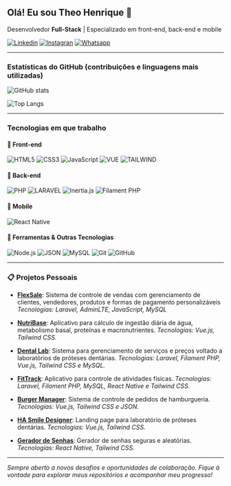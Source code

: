 ## Olá! Eu sou Theo Henrique 🫡

Desenvolvedor **Full-Stack** | Especializado em front-end, back-end e mobile

[![Linkedin](https://img.shields.io/badge/LinkedIn-0077B5?style=for-the-badge&logo=linkedin&logoColor=white)](https://www.linkedin.com/in/theodoro-henrique-20458827a/)
[![Instagran](https://img.shields.io/badge/Instagram-E4405F?style=for-the-badge&logo=instagram&logoColor=white)](https://www.instagram.com/theohbezerra_/)
[![Whatsapp](https://img.shields.io/badge/WhatsApp-25D366?style=for-the-badge&logo=whatsapp&logoColor=white)](https://wa.me/5584991274081)


---

### Estatísticas do GitHub (contribuições e linguagens mais utilizadas)

![GitHub stats](https://github-readme-stats.vercel.app/api?username=theohenrique222&show_icons=true&theme=radical)

![Top Langs](https://github-readme-stats.vercel.app/api/top-langs/?username=theohenrique222&layout=compact)

---

### Tecnologias em que trabalho

#### 🎨 Front-end
![HTML5](https://img.shields.io/badge/HTML5-E34F26?style=for-the-badge&logo=html5&logoColor=white)
![CSS3](https://img.shields.io/badge/CSS3-1572B6?style=for-the-badge&logo=css3&logoColor=white)
![JavaScript](https://img.shields.io/badge/JavaScript-F7DF1E?style=for-the-badge&logo=javascript&logoColor=black)
![VUE](https://img.shields.io/badge/Vue.js-35495E?style=for-the-badge&logo=vue.js&logoColor=4FC08D)
![TAILWIND](https://img.shields.io/badge/Tailwind_CSS-38B2AC?style=for-the-badge&logo=tailwind-css&logoColor=white)

#### 🧠 Back-end
![PHP](https://img.shields.io/badge/PHP-777BB4?style=for-the-badge&logo=php&logoColor=white)
![LARAVEL](https://img.shields.io/badge/Laravel-FF2D20?style=for-the-badge&logo=laravel&logoColor=white) 
![Inertia.js](https://img.shields.io/badge/Inertia.js-4B5563?style=for-the-badge&logo=inertia&logoColor=white)
![Filament PHP](https://img.shields.io/badge/Filament-4C51BF?style=for-the-badge&logo=laravel&logoColor=white)


#### 📱 Mobile
![React Native](https://img.shields.io/badge/React_Native-20232A?style=for-the-badge&logo=react&logoColor=61DAFB)

#### 🧰 Ferramentas & Outras Tecnologias
![Node.js](https://img.shields.io/badge/Node.js-339933?style=for-the-badge&logo=nodedotjs&logoColor=white)
![JSON](https://img.shields.io/badge/JSON-000000?style=for-the-badge&logo=json&logoColor=white)
![MySQL](https://img.shields.io/badge/MySQL-4479A1?style=for-the-badge&logo=mysql&logoColor=white)
![Git](https://img.shields.io/badge/Git-F05032?style=for-the-badge&logo=git&logoColor=white)
![GitHub](https://img.shields.io/badge/GitHub-181717?style=for-the-badge&logo=github&logoColor=white)



---

### 📋 Projetos Pessoais

- [**FlexSale**](https://github.com/theohenrique222/nutribase): Sistema de controle de vendas com gerenciamento de clientes, vendedores, produtos e formas de pagamento personalizáveis _Tecnologias: Laravel, AdminLTE, JavaScript, MySQL_

- [**NutriBase**](https://github.com/theohenrique222/FlexSales.git): Aplicativo para cálculo de ingestão diária de água, metabolismo basal, proteínas e macronutrientes. _Tecnologias: Vue.js, Tailwind CSS._

- [**Dental Lab**](https://github.com/theohenrique222/dental-lab): Sistema para gerenciamento de serviços e preços voltado a laboratórios de próteses dentárias. _Tecnologias: Laravel, Filament PHP, Vue.js, Tailwind CSS e MySQL._

- [**FitTrack**](https://github.com/theohenrique222/fittrack): Aplicativo para controle de atividades físicas. _Tecnologias: Laravel, Filament PHP, MySQL, React Native e Tailwind CSS._

- [**Burger Manager**](https://github.com/theohenrique222/burger-manager): Sistema de controle de pedidos de hamburgueria. _Tecnologias: Vue.js, Tailwind CSS e JSON._

- [**HA Smile Designer**](https://github.com/theohenrique222/smile-designer): Landing page para laboratório de próteses dentárias. _Tecnologias: Vue.js, Tailwind CSS._

- [**Gerador de Senhas**](https://github.com/theohenrique222/password-generator): Gerador de senhas seguras e aleatórias. _Tecnologias: React Native, Tailwind CSS._

---

_Sempre aberto a novos desafios e oportunidades de colaboração. Fique à vontade para explorar meus repositórios e acompanhar meu progresso!_
